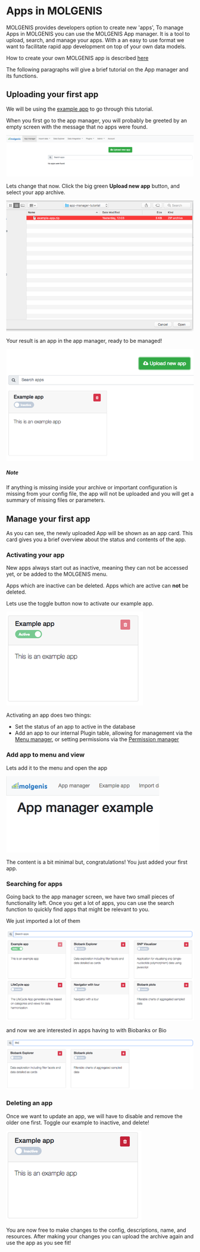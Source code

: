 # Apps in MOLGENIS

MOLGENIS provides developers option to create new 'apps', To manage Apps in MOLGENIS you can use the MOLGENIS App manager. It is a tool to upload, search, and manage your apps. With a an easy to use format we want
to facilitate rapid app development on top of your own data models.

How to create your own MOLGENIS app is described [here](guide-development-apps.md)

The following paragraphs will give a brief tutorial on the App manager and its functions.

## Uploading your first app
We will be using the [example app](data/molgenis-app-example.zip) to go through this tutorial.

When you first go to the app manager, you will probably be greeted by an empty screen with the message that no apps were found.

![am01 - empty screen](images/app-manager/am01-empty-screen.png?raw=true, "am01-empty-screen")

Lets change that now. Click the big green __Upload new app__ button, and select your app archive.

![am02 - upload file](images/app-manager/am02-upload-file.png?raw=true, "am02-upload-file")

Your result is an app in the app manager, ready to be managed!

![am03 - after upload](images/app-manager/am03-after-upload.png?raw=true, "am03-after-upload")

##### Note
If anything is missing inside your archive or important configuration is missing from your config file,
the app will not be uploaded and you will get a summary of missing files or parameters.

## Manage your first app
As you can see, the newly uploaded App will be shown as an app card.
This card gives you a brief overview about the status and contents of the app.

### Activating your app
New apps always start out as inactive, meaning they can not be accessed yet, or be added to the MOLGENIS menu.

Apps which are inactive can be deleted. Apps which are active can __not__ be deleted.

Lets use the toggle button now to activate our example app.

![am04 - after activate](images/app-manager/am04-after-activate.png?raw=true, "am04-after-activate")

Activating an app does two things:
* Set the status of an app to active in the database
* Add an app to our internal Plugin table, allowing for management via the [Menu manager](guide-customize.md), or setting permissions via the [Permission manager](guide-permissions.md#permissions)

### Add app to menu and view
Lets add it to the menu and open the app

![am05 - open app](images/app-manager/am05-open-app.png?raw=true, "am05-open-app")

The content is a bit minimal but, congratulations! You just added your first app.

### Searching for apps
Going back to the app manager screen, we have two small pieces of functionality left.
Once you get a lot of apps, you can use the search function to quickly find apps that might be relevant to you.

We just imported a lot of them

![am06 - before search](images/app-manager/am06-before-search.png?raw=true, "am06-before-search")

and now we are interested in apps having to with Biobanks or Bio

![am07 - after search](images/app-manager/am07-after-search.png?raw=true, "am07-after-search")


### Deleting an app
Once we want to update an app, we will have to disable and remove the older one first.
Toggle our example to inactive, and delete!

![am08 - delete app](images/app-manager/am08-delete-app.png?raw=true, "am07-delete-app")

You are now free to make changes to the config, descriptions, name, and resources.
After making your changes you can upload the archive again and use the app as you see fit!
